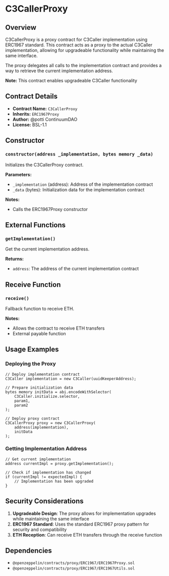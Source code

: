 # C3CallerProxy

## Overview

C3CallerProxy is a proxy contract for C3Caller implementation using ERC1967 standard. This contract acts as a proxy to the actual C3Caller implementation, allowing for upgradeable functionality while maintaining the same interface.

The proxy delegates all calls to the implementation contract and provides a way to retrieve the current implementation address.

**Note:** This contract enables upgradeable C3Caller functionality

## Contract Details

- **Contract Name:** `C3CallerProxy`
- **Inherits:** `ERC1967Proxy`
- **Author:** @potti ContinuumDAO
- **License:** BSL-1.1

## Constructor

### `constructor(address _implementation, bytes memory _data)`
Initializes the C3CallerProxy contract.

**Parameters:**
- `_implementation` (address): Address of the implementation contract
- `_data` (bytes): Initialization data for the implementation contract

**Notes:**
- Calls the ERC1967Proxy constructor

## External Functions

### `getImplementation()`
Get the current implementation address.

**Returns:**
- `address`: The address of the current implementation contract

## Receive Function

### `receive()`
Fallback function to receive ETH.

**Notes:**
- Allows the contract to receive ETH transfers
- External payable function

## Usage Examples

### Deploying the Proxy
```solidity
// Deploy implementation contract
C3Caller implementation = new C3Caller(uuidKeeperAddress);

// Prepare initialization data
bytes memory initData = abi.encodeWithSelector(
    C3Caller.initialize.selector,
    param1,
    param2
);

// Deploy proxy contract
C3CallerProxy proxy = new C3CallerProxy(
    address(implementation),
    initData
);
```

### Getting Implementation Address
```solidity
// Get current implementation
address currentImpl = proxy.getImplementation();

// Check if implementation has changed
if (currentImpl != expectedImpl) {
    // Implementation has been upgraded
}
```

## Security Considerations

1. **Upgradeable Design**: The proxy allows for implementation upgrades while maintaining the same interface
2. **ERC1967 Standard**: Uses the standard ERC1967 proxy pattern for security and compatibility
3. **ETH Reception**: Can receive ETH transfers through the receive function

## Dependencies

- `@openzeppelin/contracts/proxy/ERC1967/ERC1967Proxy.sol`
- `@openzeppelin/contracts/proxy/ERC1967/ERC1967Utils.sol`
